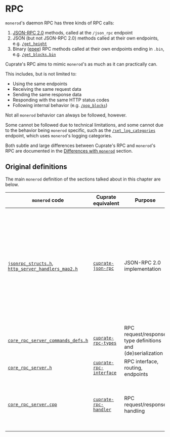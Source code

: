 # RPC
`monerod`'s daemon RPC has three kinds of RPC calls:
1. [JSON-RPC 2.0](https://www.jsonrpc.org/specification) methods, called at the `/json_rpc` endpoint
1. JSON (but not JSON-RPC 2.0) methods called at their own endpoints, e.g. [`/get_height`](https://www.getmonero.org/resources/developer-guides/daemon-rpc.html#get_height)
1. Binary ([epee](../../formats-protocols-types/epee.html)) RPC methods called at their own endpoints ending in `.bin`, e.g. [`/get_blocks.bin`](https://www.getmonero.org/resources/developer-guides/daemon-rpc.html#get_blocksbin)

Cuprate's RPC aims to mimic `monerod`'s as much as it can practically can.

This includes, but is not limited to:
- Using the same endpoints
- Receiving the same request data
- Sending the same response data
- Responding with the same HTTP status codes
- Following internal behavior (e.g. [`/pop_blocks`](https://www.getmonero.org/resources/developer-guides/daemon-rpc.html#pop_blocks))

Not all `monerod` behavior can always be followed, however.

Some cannot be followed due to technical limitations, and some cannot due to the behavior being `monerod` specific,
such as the [`/set_log_categories`](https://www.getmonero.org/resources/developer-guides/daemon-rpc.html#set_log_categories)
endpoint, which uses `monerod`'s logging categories.

Both subtle and large differences between Cuprate's RPC and `monerod`'s RPC are documented in the [Differences with `monerod`](differences/intro.md) section.

## Original definitions
The main `monerod` definition of the sections talked about in this chapter are below.

| `monerod` code | Cuprate equivalent | Purpose | Notes |
|----------------|--------------------|---------|-------|
| [`jsonrpc_structs.h`](https://github.com/monero-project/monero/blob/caa62bc9ea1c5f2ffe3ffa440ad230e1de509bfd/contrib/epee/include/net/jsonrpc_structs.h), [`http_server_handlers_map2.h`](https://github.com/monero-project/monero/blob/caa62bc9ea1c5f2ffe3ffa440ad230e1de509bfd/contrib/epee/include/net/http_server_handlers_map2.h) | [`cuprate-json-rpc`](https://doc.cuprate.org/cuprate_json_rpc) | JSON-RPC 2.0 implementation | `monerod`'s JSON-RPC 2.0 handling is spread across a few files. The first defines some data structures, the second contains macros that (essentially) implement JSON-RPC 2.0.
| [`core_rpc_server_commands_defs.h`](https://github.com/monero-project/monero/blob/caa62bc9ea1c5f2ffe3ffa440ad230e1de509bfd/src/rpc/core_rpc_server_commands_defs.h) | [`cuprate-rpc-types`](https://doc.cuprate.org/cuprate_rpc_types) | RPC request/response type definitions and (de)serialization | |
| [`core_rpc_server.h`](https://github.com/monero-project/monero/blob/caa62bc9ea1c5f2ffe3ffa440ad230e1de509bfd/src/rpc/core_rpc_server.h) | [`cuprate-rpc-interface`](https://doc.cuprate.org/cuprate_rpc_interface) | RPC interface, routing, endpoints | |
| [`core_rpc_server.cpp`](https://github.com/monero-project/monero/blob/caa62bc9ea1c5f2ffe3ffa440ad230e1de509bfd/src/rpc/core_rpc_server.cpp) | [`cuprate-rpc-handler`](https://doc.cuprate.org/cuprate_rpc_handler) | RPC request/response handling | These are the "inner handler" functions that turn requests into responses |